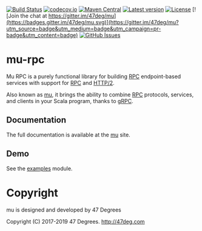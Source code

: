 
[comment]: # (Start Badges)

[![Build Status](https://travis-ci.org/higherkindness/mu.svg?branch=master)](https://travis-ci.org/higherkindness/mu) [![codecov.io](http://codecov.io/gh/higherkindness/mu/branch/master/graph/badge.svg)](http://codecov.io/gh/higherkindness/mu) [![Maven Central](https://img.shields.io/badge/maven%20central-0.17.2-green.svg)](https://oss.sonatype.org/#nexus-search;gav~io.higherkindness~mu*) [![Latest version](https://img.shields.io/badge/mu-0.17.2-green.svg)](https://index.scala-lang.org/higherkindness/mu) [![License](https://img.shields.io/badge/license-Apache%202-blue.svg)](https://raw.githubusercontent.com/higherkindness/mu/master/LICENSE) [![Join the chat at https://gitter.im/47deg/mu](https://badges.gitter.im/47deg/mu.svg)](https://gitter.im/47deg/mu?utm_source=badge&utm_medium=badge&utm_campaign=pr-badge&utm_content=badge) [![GitHub Issues](https://img.shields.io/github/issues/higherkindness/mu.svg)](https://github.com/higherkindness/mu/issues)

[comment]: # (End Badges)

# mu-rpc

Mu RPC is a purely functional library for building [RPC] endpoint-based services with support for [RPC] and [HTTP/2].

Also known as [mu], it brings the ability to combine [RPC] protocols, services, and clients in your Scala program, thanks to [gRPC].

## Documentation

The full documentation is available at the [mu](https://higherkindness.github.io/mu) site.

## Demo

See the [examples](/modules/examples) module.

[RPC]: https://en.wikipedia.org/wiki/Remote_procedure_call
[HTTP/2]: https://http2.github.io/
[gRPC]: https://grpc.io/
[mu]: https://higherkindness.github.io/mu/
[frees-config]: http://frees.io/docs/patterns/config/

[comment]: # (Start Copyright)
# Copyright

mu is designed and developed by 47 Degrees

Copyright (C) 2017-2019 47 Degrees. <http://47deg.com>

[comment]: # (End Copyright)